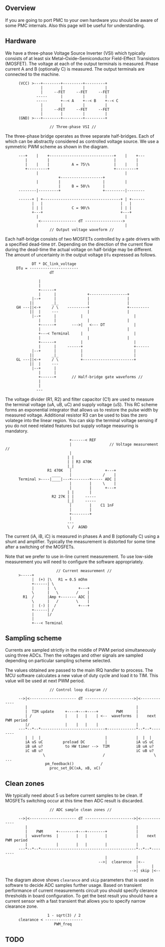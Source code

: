 ## Overview

If you are going to port PMC to your own hardware you should be aware of some
PMC internals. Also this page will be useful for understanding.

## Hardware

We have a three-phase Voltage Source Inverter (VSI) which typically consists of
at least six Metal–Oxide–Semiconductor Field-Effect Transistors (MOSFET). The
voltage at each of the output terminals is measured. Phase current A and B
(optionally C) is measured. The output terminals are connected to the machine.

```
	  (VCC) >---+--------+---------+---------+
	            |        |         |         |
	            |     --FET     --FET     --FET
	          -----      |         |         |
	          -----      +--< A    +--< B    +--< C
	            |        |         |         |
	            |     --FET     --FET     --FET
	            |        |         |         |
	  (GND) >---+--------+---------+---------+

	                // Three-phase VSI //
```

The three-phase bridge operates as three separate half-bridges. Each of which
can be abstractly considered as controlled voltage source. We use a symmetric
PWM scheme as shown in the diagram.

```
	  ---+    |    +-----------------------------+    |    +---
	     |         |                             |         |
	     |    |    |          A = 75\%           |    |    |
	     +---------+                             +---------+
	          |                                       |
	                    +-------------------+
	          |         |                   |         |
	                    |     B = 50\%      |
	  --------|---------+                   +---------|--------

	  ------+ | +-----------------------------------+ | +------
	        |   |                                   |   |
	        | | |             C = 90\%              | | |
	        +---+                                   +---+
	          |                                       |
	           <---------------- dT ----------------->
	          |                                       |
	                // Output voltage waveform //
```

Each half-bridge consists of two MOSFETs controlled by a gate drivers with a
specified dead-time `DT`. Depending on the direction of the current flow during
the dead-time the actual voltage on half-bridge may be different. The amount of
uncertainty in the output voltage `DTu` expressed as follows.

```
	        DT * DC_link_voltage
	 DTu = ----------------------
	                dT

	           |
	           |
	           +------+
	           |      |              +-----------------+
	        |--+      |              |                 |
	       ||        _|_             |                 |
	 GH ---||<-+     / \    ---------+                 +---------
	       ||  |     ---             |                 |
	        |--+      |           |                       |
	           |      |              |                 |
	           +------+       --->|   <--- DT             |
	           |                     |                 |
	           +---< Terminal     |                       |
	           |                     |                 |
	           +------+           |                       |
	           |      |     ------+                       +------
	        |--+      |           |                       |
	       ||        _|_          |                       |
	 GL ---||<-+     / \          +-----------------------+
	       ||  |     ---
	        |--+      |
	           |      |
	           +------+       // Half-bridge gate waveforms //
	           |
	           |
	          ---
```

The voltage divider (R1, R2) and filter capacitor (C1) are used to measure the
terminal voltage (uA, uB, uC) and supply voltage (uS). This RC scheme forms an
exponential integrator that allows us to restore the pulse width by measured
voltage. Additional resistor R3 can be used to bias the zero volatege into the
linear region. You can skip the terminal voltage sensing if you do not need
related features but supply voltage measuring is mandatory.


```
	                         +------< REF
	                         |                 // Voltage measurement //
	                         |
	                        | |
	                        | | R3 470K
	                        |_|
	               R1 470K   |               +---+
	                 ____    |              /    |
	  Terminal >----|____|---+--------+----- ADC |
	                         |        |     \    |
	                         |        |      +---+
	                        | |       |
	                 R2 27K | |     -----
	                        |_|     -----
	                         |        |    C1 1nF
	                         |        |
	                         +--------+
	                         |
	                        ---
	                        \ /  AGND
```

The current (iA, iB, iC) is measured in phases A and B (optionally C) using a
shunt and amplifier. Typically the measurement is distorted for some time after
a switching of the MOSFETs.

Note that we prefer to use in-line current measurement. To use low-side
measurement you will need to configure the software appropriately.

```
	                   // Current measurement //
	  >-----+
	        |  (+) |\   R1 = 0.5 mOhm
	        +------| \
	        |      |  \          +---+
	        \      |   \        /    |
	    R1  /      |Amp +------- ADC |
	        \      |   /        \    |
	        |  (-) |  /          +---+
	        +------| /
	        |      |/
	        |
	        +---< Terminal
```

## Sampling scheme

Currents are sampled strictly in the middle of PWM period simultaneously using
three ADCs. Then the voltages and other signals are sampled depending on
particular sampling scheme selected.

The values obtained are passed to the main IRQ handler to process. The MCU
software calculates a new value of duty cycle and load it to TIM. This value
will be used at next PWM period.

```
	                // Control loop diagram //

	  -->|<--------------------- dT ---------------------->|<-------------
	     |                                                 |
	     |  TIM update     +----+---+----+        PWM      |
	     | /               |    |   |    | <--  waveforms  |    next PWM period
	     |/                |    |   |    |                 |
	  ---*--*--*-----------------------------+-------------*--*--*--------
	     |  |  |                             |             |  |  |
	     iA uS uC         preload DC         |             iA uS uC
	     iB uA u?          to HW timer -->  TIM            iB uA u?
         iC uB u?                                          iC uB u?
	             \                          /                      \ ...
	              pm_feedback()            /
	                proc_set_DC(xA, xB, xC)
```

## Clean zones

We typically need about 5 us before current samples to be clean. If MOSFETs
switching occur at this time then ADC result is discarded.

```
	                // ADC sample clean zones //

	  -->|<--------------------- dT ---------------------->|<-------------
	     |                                                 |
	     |    PWM      +--------+---+--------+             |
	     |  waveforms  |        |   |        |             |    next PWM period
	     |             |        |   |        |             |
	  ---*--*--*-------------------------------------------*--*--*--------
	                                         |             |
	                                      -->|  clearence  |<--
	                                                       |      |
	                                                    -->| skip |<--
```

The diagram above shows `clearance` and `skip` parameters that is used in
software to decide ADC samples further usage. Based on transient performance of
current measurements circuit you should specify clerance thresholds in board
configuration. To get the best result you should have a current sensor with a
fast transient that allows you to specify narrow clearance zone.

```
	               1 - sqrt(3) / 2
	  clearance < -----------------
	                  PWM_freq
```

## TODO

